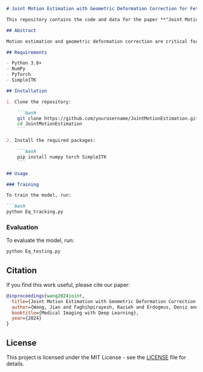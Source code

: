 
```markdown
# Joint Motion Estimation with Geometric Deformation Correction for Fetal Echo Planar Images Via Deep Learning

This repository contains the code and data for the paper **"Joint Motion Estimation with Geometric Deformation Correction for Fetal Echo Planar Images Via Deep Learning"**.

## Abstract

Motion estimation and geometric deformation correction are critical for accurate analysis of fetal echo planar images. This paper presents a deep learning framework that jointly addresses these tasks, improving the accuracy and robustness of fetal imaging.

## Requirements

- Python 3.8+
- NumPy
- PyTorch
- SimpleITK

## Installation

1. Clone the repository:

    ```bash
    git clone https://github.com/yourusername/JointMotionEstimation.git
    cd JointMotionEstimation
    ```

2. Install the required packages:

    ```bash
    pip install numpy torch SimpleITK
    ```

## Usage

### Training

To train the model, run:

```bash
python Eq_tracking.py 
```

### Evaluation

To evaluate the model, run:

```bash
python Eq_testing.py 
```


## Citation

If you find this work useful, please cite our paper:

```bibtex
@inproceedings{wang2024joint,
  title={Joint Motion Estimation with Geometric Deformation Correction for Fetal Echo Planar Images Via Deep Learning},
  author={Wang, Jian and Faghihpirayesh, Razieh and Erdogmus, Deniz and Gholipour, Ali},
  booktitle={Medical Imaging with Deep Learning},
  year={2024}
}
```

## License

This project is licensed under the MIT License - see the [LICENSE](LICENSE) file for details.
